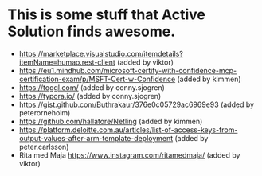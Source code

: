 # This is some stuff that Active Solution finds awesome.

- https://marketplace.visualstudio.com/itemdetails?itemName=humao.rest-client (added by viktor)
- https://eu1.mindhub.com/microsoft-certify-with-confidence-mcp-certification-exam/p/MSFT-Cert-w-Confidence (added by kimmen)
- https://toggl.com/ (added by conny.sjogren)
- https://typora.io/ (added by conny.sjogren)
- https://gist.github.com/Buthrakaur/376e0c05729ac6969e93 (added by peterorneholm)
- https://github.com/hallatore/Netling (added by kimmen)
- https://platform.deloitte.com.au/articles/list-of-access-keys-from-output-values-after-arm-template-deployment (added by peter.carlsson)
- Rita med Maja https://www.instagram.com/ritamedmaja/ (added by viktor)

